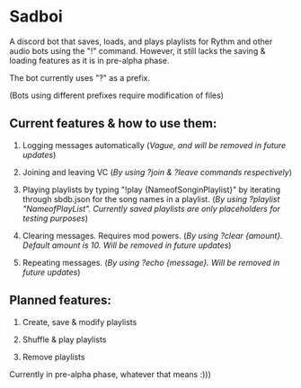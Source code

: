 # Sadboi

A discord bot that saves, loads, and plays playlists for Rythm and other audio bots using the "!" command. 
However, it still lacks the saving & loading features as it is in pre-alpha phase.

The bot currently uses "?" as a prefix.

(Bots using different prefixes require modification of files)


## **Current features & how to use them**:
1. Logging messages automatically (*Vague, and will be removed in future updates*)

2. Joining and leaving VC (*By using ?join & ?leave commands respectively*)

3. Playing playlists by typing "!play {NameofSonginPlaylist}"  by iterating through sbdb.json for the song names in a playlist. (*By using ?playlist "NameofPlayList". Currently saved playlists are only placeholders for testing purposes*)

4. Clearing messages. Requires mod powers. (*By using ?clear {amount}. Default amount is 10. Will be removed in future updates*)

5. Repeating messages. (*By using ?echo {message}. Will be removed in future updates*)

## **Planned features**:
1. Create, save & modify playlists

2. Shuffle & play playlists

3. Remove playlists

Currently in pre-alpha phase, whatever that means :)))
